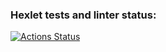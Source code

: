 ### Hexlet tests and linter status:
[![Actions Status](https://github.com/pushin1/js-async-project-lvl3/workflows/hexlet-check/badge.svg)](https://github.com/pushin1/js-async-project-lvl3/actions)